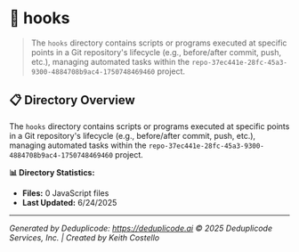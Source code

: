 # 📁 hooks

> The `hooks` directory contains scripts or programs executed at specific points in a Git repository's lifecycle (e.g., before/after commit, push, etc.),  managing automated tasks within the `repo-37ec441e-28fc-45a3-9300-4884708b9ac4-1750748469460` project.

## 📋 Directory Overview

The `hooks` directory contains scripts or programs executed at specific points in a Git repository's lifecycle (e.g., before/after commit, push, etc.),  managing automated tasks within the `repo-37ec441e-28fc-45a3-9300-4884708b9ac4-1750748469460` project.

**📊 Directory Statistics:**
- **Files:** 0 JavaScript files
- **Last Updated:** 6/24/2025

---

*Generated by Deduplicode: https://deduplicode.ai*
*© 2025 Deduplicode Services, Inc. | Created by Keith Costello*
